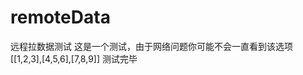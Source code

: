# remoteData
<span id=remotedatastart>
<span id=remoteoptionName>远程拉数据测试</span>
<span id=remotetextstart>这是一个测试，由于网络问题你可能不会一直看到该选项</span>
<span id=remotetablearrstart>[[1,2,3],[4,5,6],[7,8,9]]</span>
<span id=remoteremarkstart>测试完毕</span>
</span><span id=remotedataend></span>
